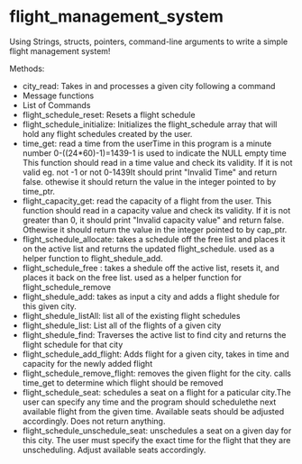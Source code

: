 # flight_management_system
Using Strings, structs, pointers, command-line arguments to write a simple flight management system!

Methods:
- city_read: Takes in and processes a given city following a command
- Message functions
- List of Commands
- flight_schedule_reset: Resets a flight schedule     
- flight_schedule_initialize: Initializes the flight_schedule array that will hold any flight schedules created by the user. 
- time_get: read a time from the userTime in this program is a minute number 0-((24*60)-1)=1439-1 is used to indicate the NULL empty time This function should read in a time value and check its validity.  If it is not valid eg. not -1 or not 0-1439It should print "Invalid Time" and return false. othewise it should return the value in the integer pointed to by time_ptr.
- flight_capacity_get: read the capacity of a flight from the user. This function should read in a capacity value and check its validity.  If it is not greater than 0, it should print "Invalid capacity value" and return false. Othewise it should return the value in the integer pointed to by cap_ptr.
- flight_schedule_allocate: takes a schedule off the free list and places it on the active list and returns the updated flight_schedule. used as a helper function to flight_shedule_add.
- flight_schedule_free : takes a shedule off the active list, resets it, and places it back on the free list. used as a helper function for flight_schedule_remove
- flight_shedule_add: takes as input a city and adds a flight shedule for this given city.
- flight_shedule_listAll: list all of the existing flight schedules
- flight_shedule_list: List all of the flights of a given city
- flight_shedule_find: Traverses the active list to find city and returns the flight schedule for that city
- flight_schedule_add_flight: Adds flight for a given city, takes in time and capacity for the newly added flight
- flight_schedule_remove_flight: removes the given flight for the city. calls time_get to determine which flight should be removed
- flight_schedule_seat: schedules a seat on a flight for a paticular city.The user can specify any time and the program should schedulethe next available flight from the given time. Available seats should be adjusted accordingly. Does not return anything. 
- flight_schedule_unschedule_seat: unschedules a seat on a given day for this city. The user must specify the exact time for the flight that they are unscheduling. Adjust available seats accordingly.
